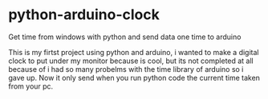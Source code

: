 # python-arduino-clock
Get time from windows with python and send data one time to arduino

This is my firtst project using python and arduino, i wanted to make 
a digital clock to put under my monitor because is cool, but its not 
completed at all because of i had so many probelms with the time 
library of arduino so i gave up. Now it only send when you run 
python code the current time taken from your pc.
